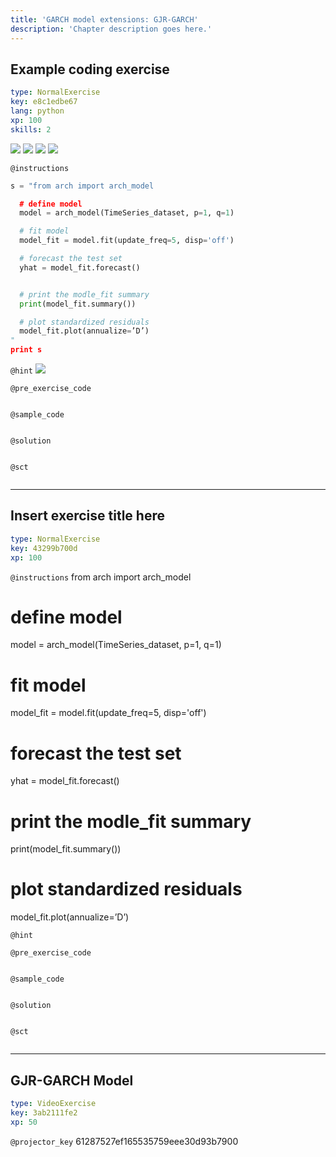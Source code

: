 ```yaml
---
title: 'GARCH model extensions: GJR-GARCH'
description: 'Chapter description goes here.'
---
```


## Example coding exercise

```yaml
type: NormalExercise
key: e8c1edbe67
lang: python
xp: 100
skills: 2
```

![](https://imgur.com/6ns3pCN.jpg?1)
![](https://imgur.com/ermuFjt.jpg?1)
![](https://imgur.com/jTnkBIv.jpg?1)
![](https://imgur.com/4wzLCMs.jpg?1)

`@instructions`
```python
s = "from arch import arch_model

  # define model
  model = arch_model(TimeSeries_dataset, p=1, q=1)

  # fit model
  model_fit = model.fit(update_freq=5, disp='off')

  # forecast the test set
  yhat = model_fit.forecast()


  # print the modle_fit summary
  print(model_fit.summary())

  # plot standardized residuals
  model_fit.plot(annualize=’D’)
"
print s
```

`@hint`
![](image-url)

`@pre_exercise_code`
```{python}

```

`@sample_code`
```{python}

```

`@solution`
```{python}

```

`@sct`
```{python}

```

---

## Insert exercise title here

```yaml
type: NormalExercise
key: 43299b700d
xp: 100
```



`@instructions`
from arch import arch_model

# define model
model = arch_model(TimeSeries_dataset, p=1, q=1)

# fit model
model_fit = model.fit(update_freq=5, disp='off')

# forecast the test set
yhat = model_fit.forecast()


# print the modle_fit summary
print(model_fit.summary())

# plot standardized residuals
model_fit.plot(annualize=’D’)

`@hint`


`@pre_exercise_code`
```{python}

```

`@sample_code`
```{python}

```

`@solution`
```{python}

```

`@sct`
```{python}

```

---

## GJR-GARCH Model

```yaml
type: VideoExercise
key: 3ab2111fe2
xp: 50
```

`@projector_key`
61287527ef165535759eee30d93b7900
